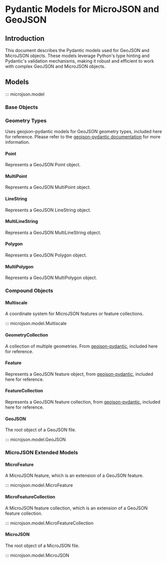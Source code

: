 # Pydantic Models for MicroJSON and GeoJSON

## Introduction

This document describes the Pydantic models used for GeoJSON and MicroJSON objects. These models leverage Python's type hinting and Pydantic's validation mechanisms, making it robust and efficient to work with complex GeoJSON and MicroJSON objects.

## Models

::: microjson.model

### Base Objects

### Geometry Types

Uses geojson-pydantic models for GeoJSON geometry types, included here for reference. Please refer to the [geojson-pydantic documentation](https://developmentseed.org/geojson-pydantic/) for more information.

#### Point

Represents a GeoJSON Point object.

#### MultiPoint

Represents a GeoJSON MultiPoint object.

#### LineString

Represents a GeoJSON LineString object.

#### MultiLineString

Represents a GeoJSON MultiLineString object.

#### Polygon

Represents a GeoJSON Polygon object.

#### MultiPolygon

Represents a GeoJSON MultiPolygon object.

### Compound Objects

#### Multiscale

A coordinate system for MicroJSON features or feature collections.

::: microjson.model.Multiscale

#### GeometryCollection

A collection of multiple geometries. From [geojson-pydantic](https://developmentseed.org/geojson-pydantic/), included here for reference.

#### Feature

Represents a GeoJSON feature object, from [geojson-pydantic](https://developmentseed.org/geojson-pydantic/), included here for reference.

#### FeatureCollection

Represents a GeoJSON feature collection, from [geojson-pydantic](https://developmentseed.org/geojson-pydantic/), included here for reference.

#### GeoJSON

The root object of a GeoJSON file.

::: microjson.model.GeoJSON

### MicroJSON Extended Models

#### MicroFeature

A MicroJSON feature, which is an extension of a GeoJSON feature.

::: microjson.model.MicroFeature

#### MicroFeatureCollection

A MicroJSON feature collection, which is an extension of a GeoJSON feature collection.

::: microjson.model.MicroFeatureCollection

#### MicroJSON

The root object of a MicroJSON file.

::: microjson.model.MicroJSON
